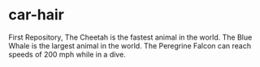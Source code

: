 # car-hair
First Repository,
The Cheetah is the fastest animal in the world. 
The Blue Whale is the largest animal in the world.
The Peregrine Falcon can reach speeds of 200 mph while in a dive.

